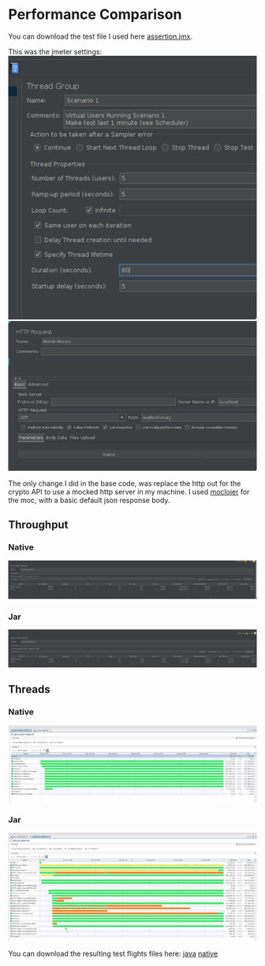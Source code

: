 # Performance Comparison
You can download the test file I used here [assertion.jmx](docs/assertion.jmx).

This was the jmeter settings:
![settings-1](docs/assertion-settings-1.jpg)
![settings-2](docs/assertion-settings-2.jpg)

The only change I did in the base code, was replace the http out for the crypto API to use a mocked http server in my machine.
I used [moclojer](https://github.com/moclojer/moclojer) for the moc, with a basic default json response body.

## Throughput
### Native
![native-throughput](docs/jmeter-native.jpg)
### Jar
![java-throughput](docs/jmeter-java.jpg)

## Threads
### Native
![threads-native](docs/threads-native.jpg)
### Jar
![threads-java](docs/threads-java.jpg)

You can download the resulting test flights files here: [java](docs/jar-flight.jfr) [native](docs/native-flight.jfr)
